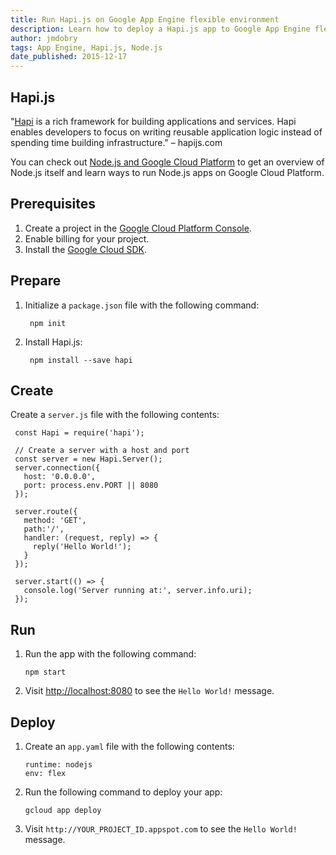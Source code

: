 ```yaml
---
title: Run Hapi.js on Google App Engine flexible environment
description: Learn how to deploy a Hapi.js app to Google App Engine flexible environment.
author: jmdobry
tags: App Engine, Hapi.js, Node.js
date_published: 2015-12-17
---
```


## Hapi.js

"[Hapi][hapi] is a rich framework for building applications and services. Hapi enables developers to focus on writing reusable application logic instead of spending time building infrastructure." – hapijs.com

You can check out [Node.js and Google Cloud Platform][nodejs-gcp] to get an
overview of Node.js itself and learn ways to run Node.js apps on Google Cloud
Platform.

## Prerequisites

1. Create a project in the [Google Cloud Platform Console](https://console.cloud.google.com/).
1. Enable billing for your project.
1. Install the [Google Cloud SDK](https://cloud.google.com/sdk/).

## Prepare

1. Initialize a `package.json` file with the following command:

        npm init

1. Install Hapi.js:

        npm install --save hapi

## Create

Create a `server.js` file with the following contents:

     const Hapi = require('hapi');

     // Create a server with a host and port
     const server = new Hapi.Server();
     server.connection({
       host: '0.0.0.0',
       port: process.env.PORT || 8080
     });

     server.route({
       method: 'GET',
       path:'/',
       handler: (request, reply) => {
         reply('Hello World!');
       }
     });

     server.start(() => {
       console.log('Server running at:', server.info.uri);
     });


## Run

1.  Run the app with the following command:

        npm start

1.  Visit [http://localhost:8080](http://localhost:8080) to see the `Hello World!` message.

## Deploy

1.  Create an `app.yaml` file with the following contents:

        runtime: nodejs
        env: flex

1.  Run the following command to deploy your app:

        gcloud app deploy

1. Visit `http://YOUR_PROJECT_ID.appspot.com` to see the `Hello World!` message.

[hapi]: http://hapijs.com/
[nodejs-gcp]: running-nodejs-on-google-cloud
